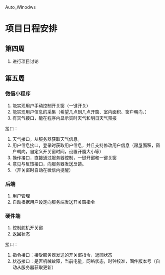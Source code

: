 Auto_Winodws
# 项目日程安排 #

## 第四周 ##

1. 进行项目讨论

## 第五周 ##

### 微信小程序 ###

1. 能实现用户手动控制开关窗（一键开关）
2. 能实现用户信息的采集（希望几点到几点开窗、室内面积、窗户朝向、）
3. 有天气接口，能在程序内显示实时天气和明日天气预报

接口：

1. 天气接口，从服务器获取天气信息。
2. 用户信息接口，登录时获取用户信息，并且支持修改用户信息（房屋面积，窗户朝向，自定义开关窗时间，设置开窗大小等）
3. 操作接口，直接通过服务器控制，一键开窗和一键关窗
4. 意见与反馈接口，向服务器发送反馈。
5. （开关窗时自动在微信内提醒）



### 后端 ###

1. 用户管理
2. 自动根据用户设定向服务端发送开关窗指令



### 硬件端 ###

1. 控制舵机开关窗
2. 返回状态

接口：

1. 指令接口：接受服务器发送的开关窗指令，返回状态
2. 状态接口：是否机械故障，当前电量，网络状态，时钟校准，固件版本号（自动从服务器获取更新）
